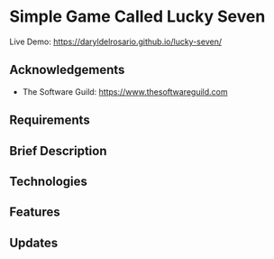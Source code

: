 # Simple Game Called Lucky Seven
Live Demo: https://daryldelrosario.github.io/lucky-seven/ 

## Acknowledgements
* The Software Guild: https://www.thesoftwareguild.com

## Requirements

## Brief Description

## Technologies

## Features

## Updates